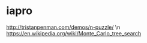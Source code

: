 # iapro
http://tristanpenman.com/demos/n-puzzle/ \n
https://en.wikipedia.org/wiki/Monte_Carlo_tree_search
